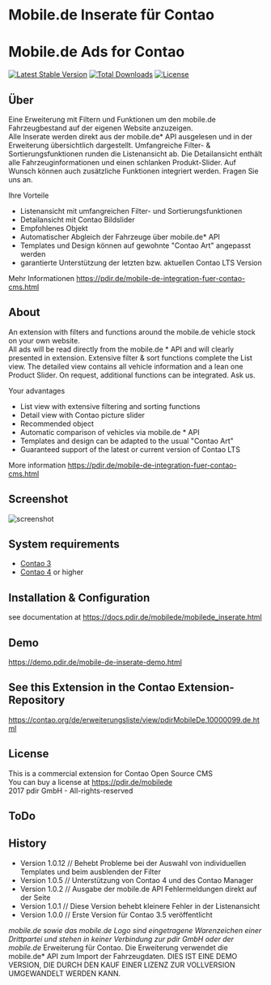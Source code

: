 Mobile.de Inserate für Contao
=============================
Mobile.de Ads for Contao
==================================

[![Latest Stable Version](https://poser.pugx.org/pdir/mobilede-bundle/v/stable)](https://packagist.org/packages/pdir/mobilede-bundle)
[![Total Downloads](https://poser.pugx.org/pdir/mobilede-bundle/downloads)](https://packagist.org/packages/pdir/mobilede-bundle)
[![License](https://poser.pugx.org/pdir/mobilede-bundle/license)](https://packagist.org/packages/pdir/mobilede-bundle)

Über
----

Eine Erweiterung mit Filtern und Funktionen um den mobile.de Fahrzeugbestand
auf der eigenen Website anzuzeigen.<br>
Alle Inserate werden direkt aus der mobile.de* API ausgelesen und in der Erweiterung
übersichtlich dargestellt. Umfangreiche Filter- & Sortierungsfunktionen runden die
Listenansicht ab. Die Detailansicht enthält alle Fahrzeuginformationen und einen schlanken
Produkt-Slider. Auf Wunsch können auch zusätzliche Funktionen integriert werden.
Fragen Sie uns an.

Ihre Vorteile
* Listenansicht mit umfangreichen Filter- und Sortierungsfunktionen
* Detailansicht mit Contao Bildslider
* Empfohlenes Objekt
* Automatischer Abgleich der Fahrzeuge über mobile.de* API
* Templates und Design können auf gewohnte "Contao Art" angepasst werden
* garantierte Unterstützung der letzten bzw. aktuellen Contao LTS Version

Mehr Informationen
https://pdir.de/mobile-de-integration-fuer-contao-cms.html

About
-----

An extension with filters and functions around the mobile.de vehicle stock
on your own website.<br>
All ads will be read directly from the mobile.de * API and will clearly presented in extension.
Extensive filter & sort functions complete the List view. The detailed view
contains all vehicle information and a lean one
Product Slider. On request, additional functions can be integrated.
Ask us.

Your advantages
* List view with extensive filtering and sorting functions
* Detail view with Contao picture slider
* Recommended object
* Automatic comparison of vehicles via mobile.de * API
* Templates and design can be adapted to the usual "Contao Art"
* Guaranteed support of the latest or current version of Contao LTS

More information
https://pdir.de/mobile-de-integration-fuer-contao-cms.html

Screenshot
-----------

![screenshot](https://user-images.githubusercontent.com/10244240/36735287-1c4633c0-1bd6-11e8-9771-bbdf89f2a1f7.png)

System requirements
-------------------

* [Contao 3](https://contao.org/de/download.html)
* [Contao 4](https://github.com/contao/managed-edition) or higher

Installation & Configuration
----------------------------

see documentation at https://docs.pdir.de/mobilede/mobilede_inserate.html

Demo
----

https://demo.pdir.de/mobile-de-inserate-demo.html

See this Extension in the Contao Extension-Repository
-----------------------------------------------------

https://contao.org/de/erweiterungsliste/view/pdirMobileDe.10000099.de.html


License
-------
This is a commercial extension for Contao Open Source CMS<br>
You can buy a license at https://pdir.de/mobilede<br>
2017 pdir GmbH - All-rights-reserved<br>


ToDo
---------------


History
-------
- Version 1.0.12 // Behebt Probleme bei der Auswahl von individuellen Templates und beim ausblenden der Filter
- Version 1.0.5 // Unterstützung von Contao 4 und des Contao Manager
- Version 1.0.2 // Ausgabe der mobile.de API Fehlermeldungen direkt auf der Seite
- Version 1.0.1 // Diese Version behebt kleinere Fehler in der Listenansicht
- Version 1.0.0 // Erste Version für Contao 3.5 veröffentlicht

*mobile.de sowie das mobile.de Logo sind eingetragene Warenzeichen einer Drittpartei und stehen in keiner Verbindung zur pdir GmbH oder der mobile.de* Erweiterung für Contao. Die Erweiterung verwendet die mobile.de* API zum Import der Fahrzeugdaten.
DIES IST EINE DEMO VERSION, DIE DURCH DEN KAUF EINER LIZENZ ZUR VOLLVERSION UMGEWANDELT WERDEN KANN.